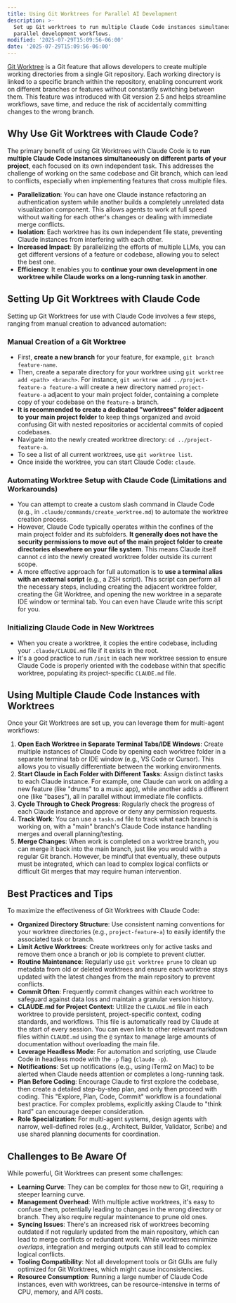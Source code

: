 ```yaml
---
title: Using Git Worktrees for Parallel AI Development
description: >-
  Set up Git worktrees to run multiple Claude Code instances simultaneously for
  parallel development workflows.
modified: '2025-07-29T15:09:56-06:00'
date: '2025-07-29T15:09:56-06:00'
---
```


[Git Worktree](https://git-scm.com/docs/git-worktree) is a Git feature that allows developers to create multiple working directories from a single Git repository. Each working directory is linked to a specific branch within the repository, enabling concurrent work on different branches or features without constantly switching between them. This feature was introduced with Git version 2.5 and helps streamline workflows, save time, and reduce the risk of accidentally committing changes to the wrong branch.

## Why Use Git Worktrees with Claude Code?

The primary benefit of using Git Worktrees with Claude Code is to **run multiple Claude Code instances simultaneously on different parts of your project**, each focused on its own independent task. This addresses the challenge of working on the same codebase and Git branch, which can lead to conflicts, especially when implementing features that cross multiple files.

- **Parallelization**: You can have one Claude instance refactoring an authentication system while another builds a completely unrelated data visualization component. This allows agents to work at full speed without waiting for each other's changes or dealing with immediate merge conflicts.
- **Isolation**: Each worktree has its own independent file state, preventing Claude instances from interfering with each other.
- **Increased Impact**: By parallelizing the efforts of multiple LLMs, you can get different versions of a feature or codebase, allowing you to select the best one.
- **Efficiency**: It enables you to **continue your own development in one worktree while Claude works on a long-running task in another**.

## Setting Up Git Worktrees with Claude Code

Setting up Git Worktrees for use with Claude Code involves a few steps, ranging from manual creation to advanced automation:

### Manual Creation of a Git Worktree

- First, **create a new branch** for your feature, for example, `git branch feature-name`.
- Then, create a separate directory for your worktree using `git worktree add <path> <branch>`. For instance, `git worktree add ../project-feature-a feature-a` will create a new directory named `project-feature-a` adjacent to your main project folder, containing a complete copy of your codebase on the `feature-a` branch.
- **It is recommended to create a dedicated "worktrees" folder adjacent to your main project folder** to keep things organized and avoid confusing Git with nested repositories or accidental commits of copied codebases.
- Navigate into the newly created worktree directory: `cd ../project-feature-a`.
- To see a list of all current worktrees, use `git worktree list`.
- Once inside the worktree, you can start Claude Code: `claude`.

### Automating Worktree Setup with Claude Code (Limitations and Workarounds)

- You can attempt to create a custom slash command in Claude Code (e.g., in `.claude/commands/create_worktree.md`) to automate the worktree creation process.
- However, Claude Code typically operates within the confines of the main project folder and its subfolders. **It generally does not have the security permissions to move out of the main project folder to create directories elsewhere on your file system**. This means Claude itself cannot `cd` into the newly created worktree folder outside its current scope.
- A more effective approach for full automation is to **use a terminal alias with an external script** (e.g., a ZSH script). This script can perform all the necessary steps, including creating the adjacent worktree folder, creating the Git Worktree, and opening the new worktree in a separate IDE window or terminal tab. You can even have Claude write this script for you.

### Initializing Claude Code in New Worktrees

- When you create a worktree, it copies the entire codebase, including your `.claude/CLAUDE.md` file if it exists in the root.
- It's a good practice to run `/init` in each new worktree session to ensure Claude Code is properly oriented with the codebase within that specific worktree, populating its project-specific `CLAUDE.md` file.

## Using Multiple Claude Code Instances with Worktrees

Once your Git Worktrees are set up, you can leverage them for multi-agent workflows:

1. **Open Each Worktree in Separate Terminal Tabs/IDE Windows**: Create multiple instances of Claude Code by opening each worktree folder in a separate terminal tab or IDE window (e.g., VS Code or Cursor). This allows you to visually differentiate between the working environments.
2. **Start Claude in Each Folder with Different Tasks**: Assign distinct tasks to each Claude instance. For example, one Claude can work on adding a new feature (like "drums" to a music app), while another adds a different one (like "bases"), all in parallel without immediate file conflicts.
3. **Cycle Through to Check Progress**: Regularly check the progress of each Claude instance and approve or deny any permission requests.
4. **Track Work**: You can use a `tasks.md` file to track what each branch is working on, with a "main" branch's Claude Code instance handling merges and overall planning/testing.
5. **Merge Changes**: When work is completed on a worktree branch, you can merge it back into the main branch, just like you would with a regular Git branch. However, be mindful that eventually, these outputs must be integrated, which can lead to complex logical conflicts or difficult Git merges that may require human intervention.

## Best Practices and Tips

To maximize the effectiveness of Git Worktrees with Claude Code:

- **Organized Directory Structure**: Use consistent naming conventions for your worktree directories (e.g., `project-feature-a`) to easily identify the associated task or branch.
- **Limit Active Worktrees**: Create worktrees only for active tasks and remove them once a branch or job is complete to prevent clutter.
- **Routine Maintenance**: Regularly use `git worktree prune` to clean up metadata from old or deleted worktrees and ensure each worktree stays updated with the latest changes from the main repository to prevent conflicts.
- **Commit Often**: Frequently commit changes within each worktree to safeguard against data loss and maintain a granular version history.
- **CLAUDE.md for Project Context**: Utilize the `CLAUDE.md` file in each worktree to provide persistent, project-specific context, coding standards, and workflows. This file is automatically read by Claude at the start of every session. You can even link to other relevant markdown files within `CLAUDE.md` using the `@` syntax to manage large amounts of documentation without overloading the main file.
- **Leverage Headless Mode**: For automation and scripting, use Claude Code in headless mode with the `-p` flag (`claude -p`).
- **Notifications**: Set up notifications (e.g., using iTerm2 on Mac) to be alerted when Claude needs attention or completes a long-running task.
- **Plan Before Coding**: Encourage Claude to first explore the codebase, then create a detailed step-by-step plan, and only then proceed with coding. This "Explore, Plan, Code, Commit" workflow is a foundational best practice. For complex problems, explicitly asking Claude to "think hard" can encourage deeper consideration.
- **Role Specialization**: For multi-agent systems, design agents with narrow, well-defined roles (e.g., Architect, Builder, Validator, Scribe) and use shared planning documents for coordination.

## Challenges to Be Aware Of

While powerful, Git Worktrees can present some challenges:

- **Learning Curve**: They can be complex for those new to Git, requiring a steeper learning curve.
- **Management Overhead**: With multiple active worktrees, it's easy to confuse them, potentially leading to changes in the wrong directory or branch. They also require regular maintenance to prune old ones.
- **Syncing Issues**: There's an increased risk of worktrees becoming outdated if not regularly updated from the main repository, which can lead to merge conflicts or redundant work. While worktrees minimize _overlaps_, integration and merging outputs can still lead to complex logical conflicts.
- **Tooling Compatibility**: Not all development tools or Git GUIs are fully optimized for Git Worktrees, which might cause inconsistencies.
- **Resource Consumption**: Running a large number of Claude Code instances, even with worktrees, can be resource-intensive in terms of CPU, memory, and API costs.
